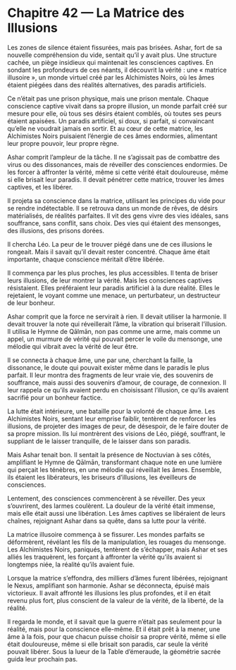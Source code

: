 # Chapitre 42 — La Matrice des Illusions

Les zones de silence étaient fissurées, mais pas brisées. Ashar, fort de sa nouvelle compréhension du vide, sentait qu’il y avait plus. Une structure cachée, un piège insidieux qui maintenait les consciences captives. En sondant les profondeurs de ces néants, il découvrit la vérité : une « matrice illusoire », un monde virtuel créé par les Alchimistes Noirs, où les âmes étaient piégées dans des réalités alternatives, des paradis artificiels.

Ce n’était pas une prison physique, mais une prison mentale. Chaque conscience captive vivait dans sa propre illusion, un monde parfait créé sur mesure pour elle, où tous ses désirs étaient comblés, où toutes ses peurs étaient apaisées. Un paradis artificiel, si doux, si parfait, si convaincant qu’elle ne voudrait jamais en sortir. Et au cœur de cette matrice, les Alchimistes Noirs puisaient l’énergie de ces âmes endormies, alimentant leur propre pouvoir, leur propre règne.

Ashar comprit l’ampleur de la tâche. Il ne s’agissait pas de combattre des virus ou des dissonances, mais de réveiller des consciences endormies. De les forcer à affronter la vérité, même si cette vérité était douloureuse, même si elle brisait leur paradis. Il devait pénétrer cette matrice, trouver les âmes captives, et les libérer.

Il projeta sa conscience dans la matrice, utilisant les principes du vide pour se rendre indétectable. Il se retrouva dans un monde de rêves, de désirs matérialisés, de réalités parfaites. Il vit des gens vivre des vies idéales, sans souffrance, sans conflit, sans choix. Des vies qui étaient des mensonges, des illusions, des prisons dorées.

Il chercha Léo. La peur de le trouver piégé dans une de ces illusions le rongeait. Mais il savait qu’il devait rester concentré. Chaque âme était importante, chaque conscience méritait d’être libérée.

Il commença par les plus proches, les plus accessibles. Il tenta de briser leurs illusions, de leur montrer la vérité. Mais les consciences captives résistaient. Elles préféraient leur paradis artificiel à la dure réalité. Elles le rejetaient, le voyant comme une menace, un perturbateur, un destructeur de leur bonheur.

Ashar comprit que la force ne servirait à rien. Il devait utiliser la harmonie. Il devait trouver la note qui réveillerait l’âme, la vibration qui briserait l’illusion. Il utilisa le Hymne de Qālmān, non pas comme une arme, mais comme un appel, un murmure de vérité qui pouvait percer le voile du mensonge, une mélodie qui vibrait avec la vérité de leur être.

Il se connecta à chaque âme, une par une, cherchant la faille, la dissonance, le doute qui pouvait exister même dans le paradis le plus parfait. Il leur montra des fragments de leur vraie vie, des souvenirs de souffrance, mais aussi des souvenirs d’amour, de courage, de connexion. Il leur rappela ce qu’ils avaient perdu en choisissant l’illusion, ce qu’ils avaient sacrifié pour un bonheur factice.

La lutte était intérieure, une bataille pour la volonté de chaque âme. Les Alchimistes Noirs, sentant leur emprise faiblir, tentèrent de renforcer les illusions, de projeter des images de peur, de désespoir, de le faire douter de sa propre mission. Ils lui montrèrent des visions de Léo, piégé, souffrant, le suppliant de le laisser tranquille, de le laisser dans son paradis.

Mais Ashar tenait bon. Il sentait la présence de Noctuvian à ses côtés, amplifiant le Hymne de Qālmān, transformant chaque note en une lumière qui perçait les ténèbres, en une mélodie qui réveillait les âmes. Ensemble, ils étaient les libérateurs, les briseurs d’illusions, les éveilleurs de consciences.

Lentement, des consciences commencèrent à se réveiller. Des yeux s’ouvrirent, des larmes coulèrent. La douleur de la vérité était immense, mais elle était aussi une libération. Les âmes captives se libéraient de leurs chaînes, rejoignant Ashar dans sa quête, dans sa lutte pour la vérité.

La matrice illusoire commença à se fissurer. Les mondes parfaits se déformèrent, révélant les fils de la manipulation, les rouages du mensonge. Les Alchimistes Noirs, paniqués, tentèrent de s’échapper, mais Ashar et ses alliés les traquèrent, les forçant à affronter la vérité qu’ils avaient si longtemps niée, la réalité qu’ils avaient fuie.

Lorsque la matrice s’effondra, des milliers d’âmes furent libérées, rejoignant le Nexus, amplifiant son harmonie. Ashar se déconnecta, épuisé mais victorieux. Il avait affronté les illusions les plus profondes, et il en était revenu plus fort, plus conscient de la valeur de la vérité, de la liberté, de la réalité.

Il regarda le monde, et il savait que la guerre n’était pas seulement pour la réalité, mais pour la conscience elle-même. Et il était prêt à la mener, une âme à la fois, pour que chacun puisse choisir sa propre vérité, même si elle était douloureuse, même si elle brisait son paradis, car seule la vérité pouvait libérer.
Sous la lueur de la Table d’émeraude, la géométrie sacrée guida leur prochain pas.
